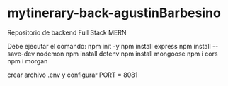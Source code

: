 # mytinerary-back-agustinBarbesino
Repositorio de backend Full Stack MERN

Debe ejecutar el comando:
npm init -y
npm install express
npm install --save-dev nodemon
npm install dotenv
npm install mongoose
npm i cors
npm i morgan

crear archivo .env y configurar
PORT = 8081

